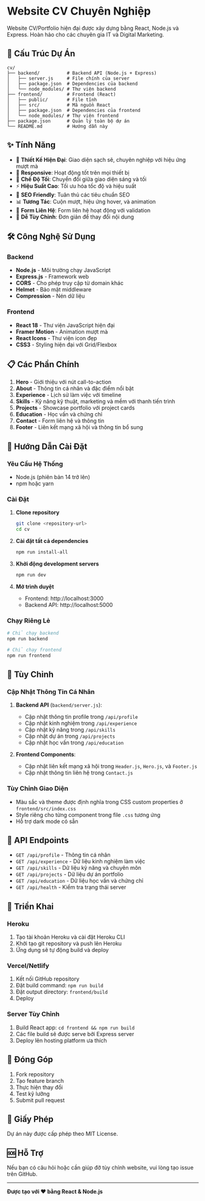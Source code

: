 # Website CV Chuyên Nghiệp

Website CV/Portfolio hiện đại được xây dựng bằng React, Node.js và Express. Hoàn hảo cho các chuyên gia IT và Digital Marketing.

## 📁 Cấu Trúc Dự Án

```
cv/
├── backend/          # Backend API (Node.js + Express)
│   ├── server.js     # File chính của server
│   ├── package.json  # Dependencies của backend
│   └── node_modules/ # Thư viện backend
├── frontend/         # Frontend (React)
│   ├── public/       # File tĩnh
│   ├── src/          # Mã nguồn React
│   ├── package.json  # Dependencies của frontend
│   └── node_modules/ # Thư viện frontend
├── package.json      # Quản lý toàn bộ dự án
└── README.md         # Hướng dẫn này
```

## ✨ Tính Năng

- 🎨 **Thiết Kế Hiện Đại**: Giao diện sạch sẽ, chuyên nghiệp với hiệu ứng mượt mà
- 📱 **Responsive**: Hoạt động tốt trên mọi thiết bị
- 🌙 **Chế Độ Tối**: Chuyển đổi giữa giao diện sáng và tối
- ⚡ **Hiệu Suất Cao**: Tối ưu hóa tốc độ và hiệu suất
- 🎯 **SEO Friendly**: Tuân thủ các tiêu chuẩn SEO
- 📊 **Tương Tác**: Cuộn mượt, hiệu ứng hover, và animation
- 📝 **Form Liên Hệ**: Form liên hệ hoạt động với validation
- 🔧 **Dễ Tùy Chỉnh**: Đơn giản để thay đổi nội dung

## 🛠️ Công Nghệ Sử Dụng

### Backend

- **Node.js** - Môi trường chạy JavaScript
- **Express.js** - Framework web
- **CORS** - Cho phép truy cập từ domain khác
- **Helmet** - Bảo mật middleware
- **Compression** - Nén dữ liệu

### Frontend

- **React 18** - Thư viện JavaScript hiện đại
- **Framer Motion** - Animation mượt mà
- **React Icons** - Thư viện icon đẹp
- **CSS3** - Styling hiện đại với Grid/Flexbox

## 📋 Các Phần Chính

1. **Hero** - Giới thiệu với nút call-to-action
2. **About** - Thông tin cá nhân và đặc điểm nổi bật
3. **Experience** - Lịch sử làm việc với timeline
4. **Skills** - Kỹ năng kỹ thuật, marketing và mềm với thanh tiến trình
5. **Projects** - Showcase portfolio với project cards
6. **Education** - Học vấn và chứng chỉ
7. **Contact** - Form liên hệ và thông tin
8. **Footer** - Liên kết mạng xã hội và thông tin bổ sung

## 🚀 Hướng Dẫn Cài Đặt

### Yêu Cầu Hệ Thống

- Node.js (phiên bản 14 trở lên)
- npm hoặc yarn

### Cài Đặt

1. **Clone repository**

   ```bash
   git clone <repository-url>
   cd cv
   ```

2. **Cài đặt tất cả dependencies**

   ```bash
   npm run install-all
   ```

3. **Khởi động development servers**

   ```bash
   npm run dev
   ```

4. **Mở trình duyệt**
   - Frontend: http://localhost:3000
   - Backend API: http://localhost:5000

### Chạy Riêng Lẻ

```bash
# Chỉ chạy backend
npm run backend

# Chỉ chạy frontend
npm run frontend
```

## 🔧 Tùy Chỉnh

### Cập Nhật Thông Tin Cá Nhân

1. **Backend API** (`backend/server.js`):

   - Cập nhật thông tin profile trong `/api/profile`
   - Cập nhật kinh nghiệm trong `/api/experience`
   - Cập nhật kỹ năng trong `/api/skills`
   - Cập nhật dự án trong `/api/projects`
   - Cập nhật học vấn trong `/api/education`

2. **Frontend Components**:
   - Cập nhật liên kết mạng xã hội trong `Header.js`, `Hero.js`, và `Footer.js`
   - Cập nhật thông tin liên hệ trong `Contact.js`

### Tùy Chỉnh Giao Diện

- Màu sắc và theme được định nghĩa trong CSS custom properties ở `frontend/src/index.css`
- Style riêng cho từng component trong file `.css` tương ứng
- Hỗ trợ dark mode có sẵn

## 📡 API Endpoints

- `GET /api/profile` - Thông tin cá nhân
- `GET /api/experience` - Dữ liệu kinh nghiệm làm việc
- `GET /api/skills` - Dữ liệu kỹ năng và chuyên môn
- `GET /api/projects` - Dữ liệu dự án portfolio
- `GET /api/education` - Dữ liệu học vấn và chứng chỉ
- `GET /api/health` - Kiểm tra trạng thái server

## 🚀 Triển Khai

### Heroku

1. Tạo tài khoản Heroku và cài đặt Heroku CLI
2. Khởi tạo git repository và push lên Heroku
3. Ứng dụng sẽ tự động build và deploy

### Vercel/Netlify

1. Kết nối GitHub repository
2. Đặt build command: `npm run build`
3. Đặt output directory: `frontend/build`
4. Deploy

### Server Tùy Chỉnh

1. Build React app: `cd frontend && npm run build`
2. Các file build sẽ được serve bởi Express server
3. Deploy lên hosting platform ưa thích

## 🤝 Đóng Góp

1. Fork repository
2. Tạo feature branch
3. Thực hiện thay đổi
4. Test kỹ lưỡng
5. Submit pull request

## 📄 Giấy Phép

Dự án này được cấp phép theo MIT License.

## 🆘 Hỗ Trợ

Nếu bạn có câu hỏi hoặc cần giúp đỡ tùy chỉnh website, vui lòng tạo issue trên GitHub.

---

**Được tạo với ❤️ bằng React & Node.js**
